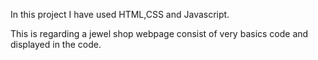 In this project I have used HTML,CSS and Javascript.

This is regarding a jewel shop webpage consist of very basics code and displayed in the code.
